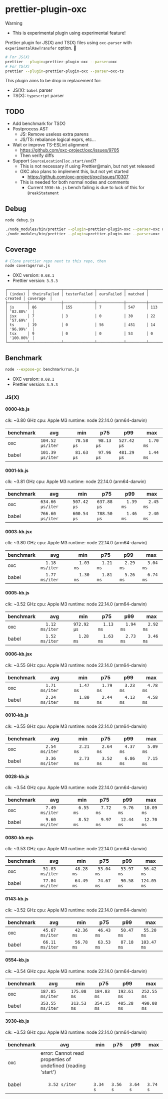 # prettier-plugin-oxc

> [!WARNING]
> - This is experimental plugin using experimental feature!

Prettier plugin for JS(X) and TS(X) files using `oxc-parser` with `experimentalRawTransfer` option. 🚀

```sh
# For JS(X)
prettier --plugin=prettier-plugin-oxc --parser=oxc
# For TS(X)
prettier --plugin=prettier-plugin-oxc --parser=oxc-ts
```

This plugin aims to be drop in replacement for:

- JS(X): `babel` parser
- TS(X): `typescript` parser

## TODO

- Add benchmark for TS(X)
- Postprocess AST
  - JS: Remove useless extra parens
  - JS/TS: rebalance logical exprs, etc...
- Wait or improve TS-ESLint alignment
  - https://github.com/oxc-project/oxc/issues/9705
  - Then verify diffs
- Support `SourceLocation`(`loc.start/end`)?
  - This is not necessary if using Prettier@main, but not yet released
  - OXC also plans to implement this, but not yet started
    - https://github.com/oxc-project/oxc/issues/10307
  - This is needed for both normal nodes and comments
    - Current `3930-kb.js` bench failing is due to luck of this for `BreakStatement`

## Debug

```sh
node debug.js

./node_modules/bin/prettier --plugin=prettier-plugin-oxc --parser=oxc debug.js
./node_modules/bin/prettier --plugin=prettier-plugin-oxc --parser=oxc ./benchmark/fixtures/0028-kb.js
```

## Coverage

```sh
# Clone prettier repo next to this repo, then
node coverage/run.js
```

- OXC version: `0.68.1`
- Prettier version: `3.5.3`

```
┌─────────┬──────────────┬──────────────┬────────────┬─────────┬─────────┬───────────┐
│ (index) │ theirsFailed │ testerFailed │ oursFailed │ matched │ created │ coverage  │
├─────────┼──────────────┼──────────────┼────────────┼─────────┼─────────┼───────────┤
│ js      │ 86           │ 155          │ 7          │ 547     │ 113     │ '82.88%'  │
│ jsx     │ 7            │ 3            │ 0          │ 30      │ 22      │ '57.69%'  │
│ ts      │ 19           │ 0            │ 56         │ 451     │ 14      │ '96.99%'  │
│ tsx     │ 9            │ 0            │ 0          │ 53      │ 0       │ '100.00%' │
└─────────┴──────────────┴──────────────┴────────────┴─────────┴─────────┴───────────┘
```

## Benchmark

```sh
node --expose-gc benchmark/run.js
```

- OXC version: `0.68.1`
- Prettier version: `3.5.3`

### JS(X)
#### 0000-kb.js
clk: ~3.80 GHz
cpu: Apple M3
runtime: node 22.14.0 (arm64-darwin)

| benchmark |              avg |         min |         p75 |         p99 |         max |
| ----- | ---------------- | ----------- | ----------- | ----------- | ----------- |
| oxc   | `104.52 µs/iter` | ` 78.58 µs` | ` 98.13 µs` | `527.42 µs` | `  1.70 ms` |
| babel | `101.39 µs/iter` | ` 81.63 µs` | ` 97.96 µs` | `481.29 µs` | `  1.44 ms` |

#### 0001-kb.js
clk: ~3.81 GHz
cpu: Apple M3
runtime: node 22.14.0 (arm64-darwin)

| benchmark |              avg |         min |         p75 |         p99 |         max |
| ----- | ---------------- | ----------- | ----------- | ----------- | ----------- |
| oxc   | `634.66 µs/iter` | `507.42 µs` | `637.88 µs` | `  1.39 ms` | `  2.45 ms` |
| babel | `766.60 µs/iter` | `600.54 µs` | `788.50 µs` | `  1.46 ms` | `  2.40 ms` |

#### 0003-kb.jsx
clk: ~3.80 GHz
cpu: Apple M3
runtime: node 22.14.0 (arm64-darwin)

| benchmark |              avg |         min |         p75 |         p99 |         max |
| ----- | ---------------- | ----------- | ----------- | ----------- | ----------- |
| oxc   | `  1.18 ms/iter` | `  1.03 ms` | `  1.21 ms` | `  2.29 ms` | `  3.04 ms` |
| babel | `  1.77 ms/iter` | `  1.30 ms` | `  1.81 ms` | `  5.26 ms` | `  6.74 ms` |

#### 0005-kb.js
clk: ~3.52 GHz
cpu: Apple M3
runtime: node 22.14.0 (arm64-darwin)

| benchmark |              avg |         min |         p75 |         p99 |         max |
| ----- | ---------------- | ----------- | ----------- | ----------- | ----------- |
| oxc   | `  1.12 ms/iter` | `972.92 µs` | `  1.13 ms` | `  1.94 ms` | `  2.92 ms` |
| babel | `  1.52 ms/iter` | `  1.28 ms` | `  1.63 ms` | `  2.73 ms` | `  3.46 ms` |

#### 0006-kb.jsx
clk: ~3.55 GHz
cpu: Apple M3
runtime: node 22.14.0 (arm64-darwin)

| benchmark |              avg |         min |         p75 |         p99 |         max |
| ----- | ---------------- | ----------- | ----------- | ----------- | ----------- |
| oxc   | `  1.71 ms/iter` | `  1.47 ms` | `  1.79 ms` | `  3.23 ms` | `  4.78 ms` |
| babel | `  2.24 ms/iter` | `  1.80 ms` | `  2.44 ms` | `  4.13 ms` | `  4.58 ms` |

#### 0010-kb.js
clk: ~3.55 GHz
cpu: Apple M3
runtime: node 22.14.0 (arm64-darwin)

| benchmark |              avg |         min |         p75 |         p99 |         max |
| ----- | ---------------- | ----------- | ----------- | ----------- | ----------- |
| oxc   | `  2.54 ms/iter` | `  2.21 ms` | `  2.64 ms` | `  4.37 ms` | `  5.09 ms` |
| babel | `  3.36 ms/iter` | `  2.73 ms` | `  3.52 ms` | `  6.86 ms` | `  7.15 ms` |

#### 0028-kb.js
clk: ~3.54 GHz
cpu: Apple M3
runtime: node 22.14.0 (arm64-darwin)

| benchmark |              avg |         min |         p75 |         p99 |         max |
| ----- | ---------------- | ----------- | ----------- | ----------- | ----------- |
| oxc   | `  7.49 ms/iter` | `  6.55 ms` | `  7.72 ms` | `  9.76 ms` | ` 10.09 ms` |
| babel | `  9.60 ms/iter` | `  8.52 ms` | `  9.97 ms` | ` 12.44 ms` | ` 12.70 ms` |

#### 0080-kb.mjs
clk: ~3.53 GHz
cpu: Apple M3
runtime: node 22.14.0 (arm64-darwin)

| benchmark |              avg |         min |         p75 |         p99 |         max |
| ----- | ---------------- | ----------- | ----------- | ----------- | ----------- |
| oxc   | ` 51.03 ms/iter` | ` 48.28 ms` | ` 53.04 ms` | ` 53.97 ms` | ` 56.42 ms` |
| babel | ` 77.04 ms/iter` | ` 64.49 ms` | ` 74.67 ms` | ` 90.58 ms` | `124.05 ms` |

#### 0143-kb.js
clk: ~3.52 GHz
cpu: Apple M3
runtime: node 22.14.0 (arm64-darwin)

| benchmark |              avg |         min |         p75 |         p99 |         max |
| ----- | ---------------- | ----------- | ----------- | ----------- | ----------- |
| oxc   | ` 45.67 ms/iter` | ` 42.36 ms` | ` 46.43 ms` | ` 50.47 ms` | ` 55.20 ms` |
| babel | ` 66.11 ms/iter` | ` 56.78 ms` | ` 63.53 ms` | ` 87.18 ms` | `103.47 ms` |

#### 0554-kb.js
clk: ~3.54 GHz
cpu: Apple M3
runtime: node 22.14.0 (arm64-darwin)

| benchmark |              avg |         min |         p75 |         p99 |         max |
| ----- | ---------------- | ----------- | ----------- | ----------- | ----------- |
| oxc   | `187.85 ms/iter` | `175.08 ms` | `184.83 ms` | `192.61 ms` | `252.55 ms` |
| babel | `353.55 ms/iter` | `313.53 ms` | `354.15 ms` | `405.28 ms` | `490.08 ms` |

#### 3930-kb.js
clk: ~3.53 GHz
cpu: Apple M3
runtime: node 22.14.0 (arm64-darwin)

| benchmark |              avg |         min |         p75 |         p99 |         max |
| ----- | ---------------- | ----------- | ----------- | ----------- | ----------- |
| oxc   | error: Cannot read properties of undefined (reading 'start') |
| babel | `   3.52 s/iter` | `   3.34 s` | `   3.56 s` | `   3.64 s` | `   3.74 s` |

